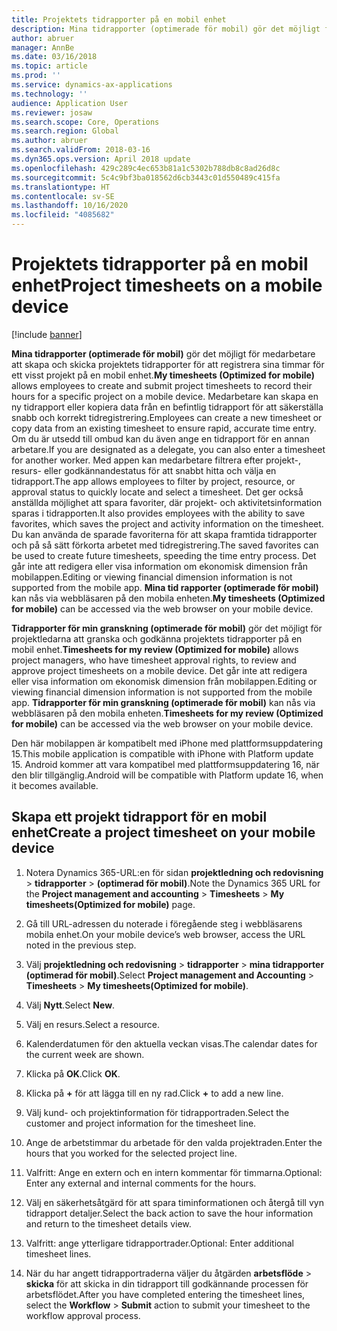 ```yaml
---
title: Projektets tidrapporter på en mobil enhet
description: Mina tidrapporter (optimerade för mobil) gör det möjligt för medarbetare att skapa och skicka projektets tidrapporter för att registrera sina timmar för ett visst projekt på en mobil enhet.
author: abruer
manager: AnnBe
ms.date: 03/16/2018
ms.topic: article
ms.prod: ''
ms.service: dynamics-ax-applications
ms.technology: ''
audience: Application User
ms.reviewer: josaw
ms.search.scope: Core, Operations
ms.search.region: Global
ms.author: abruer
ms.search.validFrom: 2018-03-16
ms.dyn365.ops.version: April 2018 update
ms.openlocfilehash: 429c289c4ec653b81a1c5302b788db8c8ad26d8c
ms.sourcegitcommit: 5c4c9bf3ba018562d6cb3443c01d550489c415fa
ms.translationtype: HT
ms.contentlocale: sv-SE
ms.lasthandoff: 10/16/2020
ms.locfileid: "4085682"
---
```

# <a name="project-timesheets-on-a-mobile-device"></a><span data-ttu-id="6b3a9-103">Projektets tidrapporter på en mobil enhet</span><span class="sxs-lookup"><span data-stu-id="6b3a9-103">Project timesheets on a mobile device</span></span>

[!include [banner](../includes/banner.md)]

<span data-ttu-id="6b3a9-104">**Mina tidrapporter (optimerade för mobil)** gör det möjligt för medarbetare att skapa och skicka projektets tidrapporter för att registrera sina timmar för ett visst projekt på en mobil enhet.</span><span class="sxs-lookup"><span data-stu-id="6b3a9-104">**My timesheets (Optimized for mobile)** allows employees to create and submit project timesheets to record their hours for a specific project on a mobile device.</span></span> <span data-ttu-id="6b3a9-105">Medarbetare kan skapa en ny tidrapport eller kopiera data från en befintlig tidrapport för att säkerställa snabb och korrekt tidregistrering.</span><span class="sxs-lookup"><span data-stu-id="6b3a9-105">Employees can create a new timesheet or copy data from an existing timesheet to ensure rapid, accurate time entry.</span></span> <span data-ttu-id="6b3a9-106">Om du är utsedd till ombud kan du även ange en tidrapport för en annan arbetare.</span><span class="sxs-lookup"><span data-stu-id="6b3a9-106">If you are designated as a delegate, you can also enter a timesheet for another worker.</span></span> <span data-ttu-id="6b3a9-107">Med appen kan medarbetare filtrera efter projekt-, resurs- eller godkännandestatus för att snabbt hitta och välja en tidrapport.</span><span class="sxs-lookup"><span data-stu-id="6b3a9-107">The app allows employees to filter by project, resource, or approval status to quickly locate and select a timesheet.</span></span> <span data-ttu-id="6b3a9-108">Det ger också anställda möjlighet att spara favoriter, där projekt- och aktivitetsinformation sparas i tidrapporten.</span><span class="sxs-lookup"><span data-stu-id="6b3a9-108">It also provides employees with the ability to save favorites, which saves the project and activity information on the timesheet.</span></span> <span data-ttu-id="6b3a9-109">Du kan använda de sparade favoriterna för att skapa framtida tidrapporter och på så sätt förkorta arbetet med tidregistrering.</span><span class="sxs-lookup"><span data-stu-id="6b3a9-109">The saved favorites can be used to create future timesheets, speeding the time entry process.</span></span> <span data-ttu-id="6b3a9-110">Det går inte att redigera eller visa information om ekonomisk dimension från mobilappen.</span><span class="sxs-lookup"><span data-stu-id="6b3a9-110">Editing or viewing financial dimension information is not supported from the mobile app.</span></span> <span data-ttu-id="6b3a9-111">**Mina tid rapporter (optimerade för mobil)** kan nås via webbläsaren på den mobila enheten.</span><span class="sxs-lookup"><span data-stu-id="6b3a9-111">**My timesheets (Optimized for mobile)** can be accessed via the web browser on your mobile device.</span></span>

<span data-ttu-id="6b3a9-112">**Tidrapporter för min granskning (optimerade för mobil)** gör det möjligt för projektledarna att granska och godkänna projektets tidrapporter på en mobil enhet.</span><span class="sxs-lookup"><span data-stu-id="6b3a9-112">**Timesheets for my review (Optimized for mobile)** allows project managers, who have timesheet approval rights, to review and approve project timesheets on a mobile device.</span></span> <span data-ttu-id="6b3a9-113">Det går inte att redigera eller visa information om ekonomisk dimension från mobilappen.</span><span class="sxs-lookup"><span data-stu-id="6b3a9-113">Editing or viewing financial dimension information is not supported from the mobile app.</span></span> <span data-ttu-id="6b3a9-114">**Tidrapporter för min granskning (optimerade för mobil)** kan nås via webbläsaren på den mobila enheten.</span><span class="sxs-lookup"><span data-stu-id="6b3a9-114">**Timesheets for my review (Optimized for mobile)** can be accessed via the web browser on your mobile device.</span></span>

<span data-ttu-id="6b3a9-115">Den här mobilappen är kompatibelt med iPhone med plattformsuppdatering 15.</span><span class="sxs-lookup"><span data-stu-id="6b3a9-115">This mobile application is compatible with iPhone with Platform update 15.</span></span>
<span data-ttu-id="6b3a9-116">Android kommer att vara kompatibel med plattformsuppdatering 16, när den blir tillgänglig.</span><span class="sxs-lookup"><span data-stu-id="6b3a9-116">Android will be compatible with Platform update 16, when it becomes available.</span></span>

## <a name="create-a-project-timesheet-on-your-mobile-device"></a><span data-ttu-id="6b3a9-117">Skapa ett projekt tidrapport för en mobil enhet</span><span class="sxs-lookup"><span data-stu-id="6b3a9-117">Create a project timesheet on your mobile device</span></span>

1.  <span data-ttu-id="6b3a9-118">Notera Dynamics 365-URL:en för sidan **projektledning och redovisning** \> **tidrapporter** \> **(optimerad för mobil)**.</span><span class="sxs-lookup"><span data-stu-id="6b3a9-118">Note the Dynamics 365 URL for the **Project management and accounting** \> **Timesheets** \> **My timesheets(Optimized for mobile)** page.</span></span>

2.  <span data-ttu-id="6b3a9-119">Gå till URL-adressen du noterade i föregående steg i webbläsarens mobila enhet.</span><span class="sxs-lookup"><span data-stu-id="6b3a9-119">On your mobile device’s web browser, access the URL noted in the previous step.</span></span>
 
3.  <span data-ttu-id="6b3a9-120">Välj **projektledning och redovisning** \> **tidrapporter** \> **mina tidrapporter (optimerad för mobil)**.</span><span class="sxs-lookup"><span data-stu-id="6b3a9-120">Select **Project management and Accounting** \> **Timesheets** \> **My timesheets(Optimized for mobile)**.</span></span>

4.  <span data-ttu-id="6b3a9-121">Välj **Nytt**.</span><span class="sxs-lookup"><span data-stu-id="6b3a9-121">Select **New**.</span></span>

5.  <span data-ttu-id="6b3a9-122">Välj en resurs.</span><span class="sxs-lookup"><span data-stu-id="6b3a9-122">Select a resource.</span></span>

6.  <span data-ttu-id="6b3a9-123">Kalenderdatumen för den aktuella veckan visas.</span><span class="sxs-lookup"><span data-stu-id="6b3a9-123">The calendar dates for the current week are shown.</span></span>

7.  <span data-ttu-id="6b3a9-124">Klicka på **OK**.</span><span class="sxs-lookup"><span data-stu-id="6b3a9-124">Click **OK**.</span></span>

8.  <span data-ttu-id="6b3a9-125">Klicka på **+** för att lägga till en ny rad.</span><span class="sxs-lookup"><span data-stu-id="6b3a9-125">Click **+** to add a new line.</span></span>

9.  <span data-ttu-id="6b3a9-126">Välj kund- och projektinformation för tidrapportraden.</span><span class="sxs-lookup"><span data-stu-id="6b3a9-126">Select the customer and project information for the timesheet line.</span></span>

10. <span data-ttu-id="6b3a9-127">Ange de arbetstimmar du arbetade för den valda projektraden.</span><span class="sxs-lookup"><span data-stu-id="6b3a9-127">Enter the hours that you worked for the selected project line.</span></span>

11. <span data-ttu-id="6b3a9-128">Valfritt: Ange en extern och en intern kommentar för timmarna.</span><span class="sxs-lookup"><span data-stu-id="6b3a9-128">Optional: Enter any external and internal comments for the hours.</span></span>

12. <span data-ttu-id="6b3a9-129">Välj en säkerhetsåtgärd för att spara timinformationen och återgå till vyn tidrapport detaljer.</span><span class="sxs-lookup"><span data-stu-id="6b3a9-129">Select the back action to save the hour information and return to the timesheet details view.</span></span>

13. <span data-ttu-id="6b3a9-130">Valfritt: ange ytterligare tidrapportrader.</span><span class="sxs-lookup"><span data-stu-id="6b3a9-130">Optional: Enter additional timesheet lines.</span></span>

14. <span data-ttu-id="6b3a9-131">När du har angett tidrapportraderna väljer du åtgärden **arbetsflöde** \> **skicka** för att skicka in din tidrapport till godkännande processen för arbetsflödet.</span><span class="sxs-lookup"><span data-stu-id="6b3a9-131">After you have completed entering the timesheet lines, select the **Workflow** \> **Submit** action to submit your timesheet to the workflow approval process.</span></span>
